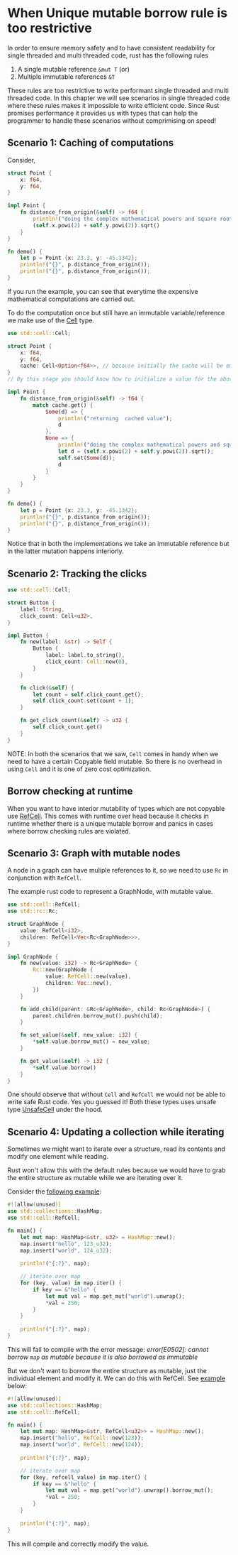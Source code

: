 # When Unique mutable borrow rule is too restrictive

In order to ensure memory safety and to have consistent readability for single threaded and
multi threaded code, rust has the following rules

1. A single mutable reference `&mut T` (or)
1. Multiple immutable references `&T`

These rules are too restrictive to write performant single threaded and multi threaded code.
In this chapter we will see scenarios in single threaded code where these rules makes it impossible
to write efficient code.
Since Rust promises performance it provides us with types that can help the programmer to handle
these scenarios without comprimising on speed!

## Scenario 1: Caching of computations

Consider,

```rust
struct Point {
    x: f64,
    y: f64,
}

impl Point {
    fn distance_from_origin(&self) -> f64 {
        println!("doing the complex mathematical powers and square root");
        (self.x.powi(2) + self.y.powi(2)).sqrt()
    }
}

fn demo() {
    let p = Point {x: 23.3, y: -45.1342};
    println!("{}", p.distance_from_origin());
    println!("{}", p.distance_from_origin());
}
```

If you run the example, you can see that everytime the expensive mathematical computations are
carried out.

To do the computation once but still have an immutable variable/reference we make use of the
[Cell](https://doc.rust-lang.org/std/cell/struct.Cell.html) type.


```rust
use std::cell::Cell;

struct Point {
    x: f64,
    y: f64,
    cache: Cell<Option<f64>>, // because initially the cache will be empty/none.
}
// By this stage you should know how to initialize a value for the above struct

impl Point {
    fn distance_from_origin(&self) -> f64 {
        match cache.get() {
            Some(d) => {
                println!("returning  cached value");
                d
            },
            None => {
                println!("doing the complex mathematical powers and square root");
                let d = (self.x.powi(2) + self.y.powi(2)).sqrt();
                self.set(Some(d));
                d
            }
        }
    }
}

fn demo() {
    let p = Point {x: 23.3, y: -45.1342};
    println!("{}", p.distance_from_origin());
    println!("{}", p.distance_from_origin());
}
```

Notice that in both the implementations we take an immutable reference but in the latter mutation
happens interiorly.

## Scenario 2: Tracking the clicks

```rust
use std::cell::Cell;

struct Button {
    label: String,
    click_count: Cell<u32>,
}

impl Button {
    fn new(label: &str) -> Self {
        Button {
            label: label.to_string(),
            click_count: Cell::new(0),
        }
    }

    fn click(&self) {
        let count = self.click_count.get();
        self.click_count.set(count + 1);
    }

    fn get_click_count(&self) -> u32 {
        self.click_count.get()
    }
}
```

NOTE: In both the scenarios that we saw, `Cell` comes in handy when we need to have a certain Copyable 
field mutable. So there is no overhead in using `Cell` and it is one of zero cost optimization.

## Borrow checking at runtime

When you want to have interior mutability of types which are not copyable use [RefCell](https://doc.rust-lang.org/std/cell/struct.RefCell.html).
This comes with runtime over head because it checks in runtime whether there is a unique mutable borrow
and panics in cases where borrow checking rules are violated.

## Scenario 3: Graph with mutable nodes

A node in a graph can have muliple references to it, so we need to use `Rc` in conjunction with `RefCell`.

The example rust code to represent a GraphNode, with mutable value.

```rust
use std::cell::RefCell;
use std::rc::Rc;

struct GraphNode {
    value: RefCell<i32>,
    children: RefCell<Vec<Rc<GraphNode>>>,
}

impl GraphNode {
    fn new(value: i32) -> Rc<GraphNode> {
        Rc::new(GraphNode {
            value: RefCell::new(value),
            children: Vec::new(),
        })
    }

    fn add_child(parent: &Rc<GraphNode>, child: Rc<GraphNode>) {
        parent.children.borrow_mut().push(child);
    }

    fn set_value(&self, new_value: i32) {
        *self.value.borrow_mut() = new_value;
    }

    fn get_value(&self) -> i32 {
        *self.value.borrow()
    }
}
```

One should observe that without `Cell` and `RefCell` we would not be able to write safe Rust code.
Yes you guessed it! Both these types uses unsafe type [UnsafeCell](https://doc.rust-lang.org/stable/std/cell/struct.UnsafeCell.html) under the hood.

## Scenario 4: Updating a collection while iterating

Sometimes we might want to iterate over a structure, read its contents and modify one element while reading.

Rust won't allow this with the default rules because we would have to grab the entire structure as mutable while we are iterating over it.

Consider the [following example](https://play.rust-lang.org/?version=stable&mode=debug&edition=2021&gist=43fa27a140c6472cedc0b0c8bbdd7ab6):
```rust
#![allow(unused)]
use std::collections::HashMap;
use std::cell::RefCell;

fn main() {
    let mut map: HashMap<&str, u32> = HashMap::new();
    map.insert("hello", 123_u32);
    map.insert("world", 124_u32);
    
    println!("{:?}", map);

    // iterate over map
    for (key, value) in map.iter() {
        if key == &"hello" {
            let mut val = map.get_mut("world").unwrap();
            *val = 250;
        }
    }
    
    println!("{:?}", map);
}
```

This will fail to compile with the error message: *error[E0502]: cannot borrow `map` as mutable because it is also borrowed as immutable*

But we don't want to borrow the entire structure as mutable, just the individual element and modify it. We can do this with RefCell. See [example](https://play.rust-lang.org/?version=stable&mode=debug&edition=2021&gist=8badd6765734cc8822baf20057d0e8c0) below:
```rust
#![allow(unused)]
use std::collections::HashMap;
use std::cell::RefCell;

fn main() {
    let mut map: HashMap<&str, RefCell<u32>> = HashMap::new();
    map.insert("hello", RefCell::new(123));
    map.insert("world", RefCell::new(124));
    
    println!("{:?}", map);

    // iterate over map
    for (key, refcell_value) in map.iter() {
        if key == &"hello" {
            let mut val = map.get("world").unwrap().borrow_mut();
            *val = 250;
        }
    }
    
    println!("{:?}", map);
}
```
This will compile and correctly modify the value. 